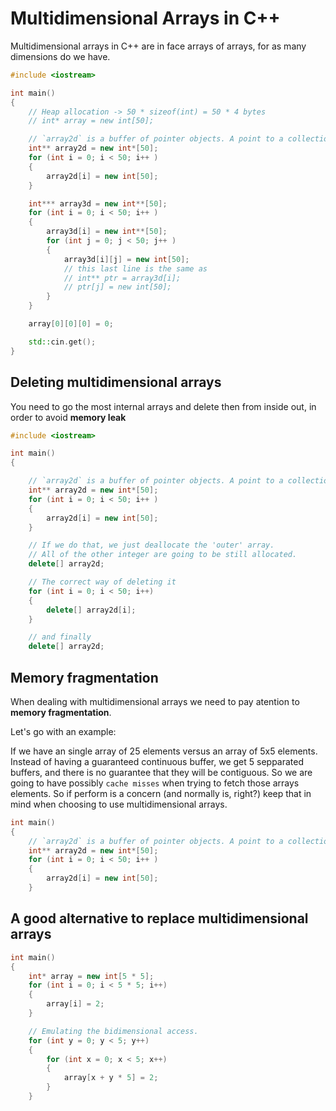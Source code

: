 # Multidimensional Arrays in C++

Multidimensional arrays in C++ are in face arrays of arrays, for as many dimensions do we have.

```cpp
#include <iostream>

int main()
{
    // Heap allocation -> 50 * sizeof(int) = 50 * 4 bytes
    // int* array = new int[50];

    // `array2d` is a buffer of pointer objects. A point to a collection of int pointers.
    int** array2d = new int*[50];
    for (int i = 0; i < 50; i++ )
    {
        array2d[i] = new int[50];
    }

    int*** array3d = new int**[50];
    for (int i = 0; i < 50; i++ )
    {
        array3d[i] = new int**[50];
        for (int j = 0; j < 50; j++ )
        {
            array3d[i][j] = new int[50];
            // this last line is the same as
            // int** ptr = array3d[i];
            // ptr[j] = new int[50];
        }
    }

    array[0][0][0] = 0;

    std::cin.get();
}

```

## Deleting multidimensional arrays

You need to go the most internal arrays and delete then from inside out, in order to avoid **memory leak**

```cpp
#include <iostream>

int main()
{

    // `array2d` is a buffer of pointer objects. A point to a collection of int pointers.
    int** array2d = new int*[50];
    for (int i = 0; i < 50; i++ )
    {
        array2d[i] = new int[50];
    }

    // If we do that, we just deallocate the 'outer' array.
    // All of the other integer are going to be still allocated.
    delete[] array2d;

    // The correct way of deleting it
    for (int i = 0; i < 50; i++)
    {
        delete[] array2d[i];
    }

    // and finally
    delete[] array2d;
```

## Memory fragmentation

When dealing with multidimensional arrays we need to pay atention to **memory fragmentation**.

Let's go with an example:

If we have an single array of 25 elements versus an array of 5x5 elements.
Instead of having a guaranteed continuous buffer, we get 5 sepparated buffers, and there is no guarantee that they will be contiguous.
So we are going to have possibly ```cache misses``` when trying to fetch those arrays elements.
So if perform is a concern (and normally is, right?) keep that in mind when choosing to use multidimensional arrays.

```cpp
int main()
{
    // `array2d` is a buffer of pointer objects. A point to a collection of int pointers.
    int** array2d = new int*[50];
    for (int i = 0; i < 50; i++ )
    {
        array2d[i] = new int[50];
    }

```

## A good alternative to replace multidimensional arrays

```cpp
int main()
{
    int* array = new int[5 * 5];
    for (int i = 0; i < 5 * 5; i++)
    {
        array[i] = 2;
    }

    // Emulating the bidimensional access.
    for (int y = 0; y < 5; y++)
    {
        for (int x = 0; x < 5; x++)
        {
            array[x + y * 5] = 2;
        }
    }

```
